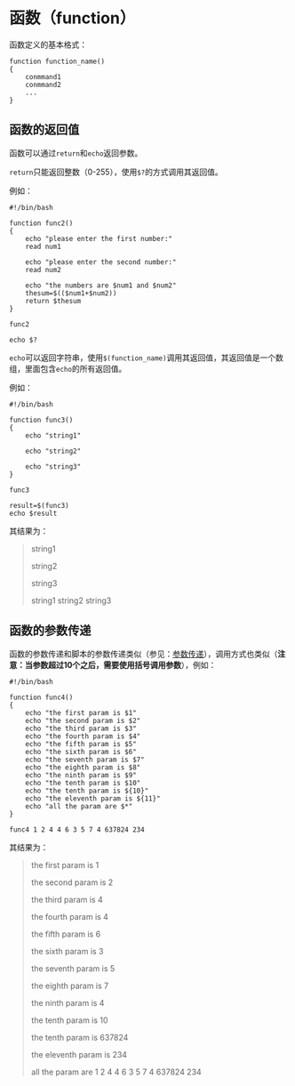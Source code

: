 # 函数（function）

函数定义的基本格式：

``` 
function function_name() 
{
	conmmand1
	conmmand2
	...
}
``` 

## 函数的返回值

函数可以通过`return`和`echo`返回参数。

`return`只能返回整数（0-255），使用`$?`的方式调用其返回值。

例如：

``` 
#!/bin/bash

function func2() 
{
	echo "please enter the first number:"
	read num1
	
	echo "please enter the second number:"
	read num2

	echo "the numbers are $num1 and $num2"
	thesum=$(($num1+$num2))
	return $thesum
}

func2

echo $?
```

`echo`可以返回字符串，使用`$(function_name)`调用其返回值，其返回值是一个数组，里面包含`echo`的所有返回值。

例如：

``` 
#!/bin/bash

function func3()
{
	echo "string1"

	echo "string2"

	echo "string3"	
}

func3

result=$(func3)
echo $result
``` 

其结果为：

> string1
> 
> string2
> 
> string3
> 
> string1 string2 string3

## 函数的参数传递

函数的参数传递和脚本的参数传递类似（参见：[参数传递](/articles/参数传递.md)），调用方式也类似（**注意：当参数超过10个之后，需要使用括号调用参数**），例如：

``` 
#!/bin/bash

function func4() 
{
	echo "the first param is $1"
	echo "the second param is $2"
	echo "the third param is $3"
	echo "the fourth param is $4"
	echo "the fifth param is $5"
	echo "the sixth param is $6"
	echo "the seventh param is $7"
	echo "the eighth param is $8"
	echo "the ninth param is $9"
	echo "the tenth param is $10"
	echo "the tenth param is ${10}"
	echo "the eleventh param is ${11}"
	echo "all the param are $*"
}

func4 1 2 4 4 6 3 5 7 4 637824 234
``` 

其结果为：

> the first param is 1
> 
> the second param is 2
> 
> the third param is 4
> 
> the fourth param is 4
> 
> the fifth param is 6
> 
> the sixth param is 3
> 
> the seventh param is 5
> 
> the eighth param is 7
> 
> the ninth param is 4
> 
> the tenth param is 10
> 
> the tenth param is 637824
> 
> the eleventh param is 234
> 
> all the param are 1 2 4 4 6 3 5 7 4 637824 234